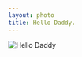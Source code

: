 ```yaml
---
layout: photo
title: Hello Daddy.
---
```


![Hello Daddy]({{site.baseurl}}/pictures/2014-04-18-20-00-24_medium.jpg)